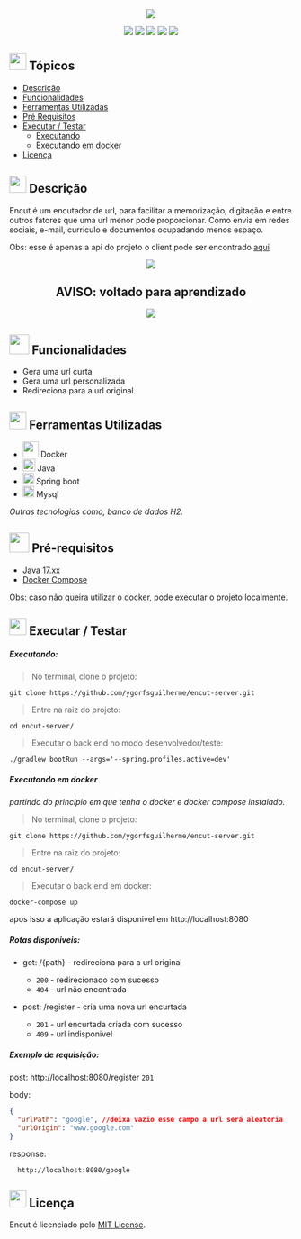 
<div align="center">
   <img src="https://user-images.githubusercontent.com/100237670/210073579-42b5a77e-8129-4396-b380-4203c0517dba.png" />
</div>

<p align="center">
   <img src="http://img.shields.io/static/v1?label=Java&message=17.X.X&color=red&style=for-the-badge" #vitrinedev/>
   <img src="http://img.shields.io/static/v1?label=Srping%20Boot&message=FRAMEWORK&color=green&style=for-the-badge" #vitrinedev/>
      <img src="http://img.shields.io/static/v1?label=Docker&message=23.X.X&color=blue&style=for-the-badge" #vitrinedev/>
   <img src="http://img.shields.io/static/v1?label=license&message=MIT&color=yellow&style=for-the-badge" #vitrinedev/>
   <img src="http://img.shields.io/static/v1?label=STATUS&message=EM%20DESENVOLVIMENTO&color=greeb&style=for-the-badge" #vitrinedev/>
</p>

## <img height="30px" src="https://img.icons8.com/plasticine/100/null/todo-list.png"/> Tópicos
- [Descrição](#-descrição)
- [Funcionalidades](#-funcionalidades)
- [Ferramentas Utilizadas](#-ferramentas-utilizadas)
- [Pré Requisitos](#-pré-requisitos)
- [Executar / Testar](#-executar--testar)
  - [Executando](#executando)
  - [Executando em docker](#executando-em-docker)
- [Licença](#-licença)

## <img src="https://cdn-icons-png.flaticon.com/512/3534/3534033.png" style="widht:30px; height:30px;" /> Descrição

Encut é um encutador de url, para facilitar a memorização, digitação e entre outros fatores que uma url menor pode proporcionar. Como envia em redes sociais, e-mail, curriculo e documentos ocupadando menos espaço.

Obs: esse é apenas a api do projeto o client pode ser encontrado [aqui](https://github.com/ygorfsguilherme/encut-client)


<div align="center">
  <img src="https://img.icons8.com/color/48/null/error--v1.png"/>
      <h2>AVISO: voltado para aprendizado</h2>
  <img src="https://img.icons8.com/color/48/null/error--v1.png"/>
</div>

## <img height="35px" src="https://img.icons8.com/color/96/null/puzzle-matching.png"/> Funcionalidades
- Gera uma url curta
- Gera uma url personalizada
- Redireciona para a url original

## <img src="https://cdn-icons-png.flaticon.com/512/1835/1835211.png" style="widht:30px; height:30px;" /> Ferramentas Utilizadas

- <img height="28px" src="https://cdn.jsdelivr.net/gh/devicons/devicon/icons/docker/docker-original.svg" /> Docker
- <img height="22px" src="https://cdn.jsdelivr.net/gh/devicons/devicon/icons/java/java-original.svg" /> Java
- <img height="20px" src="https://cdn.jsdelivr.net/gh/devicons/devicon/icons/spring/spring-original.svg" /> Spring boot
- <img height="20px" src="https://cdn.jsdelivr.net/gh/devicons/devicon/icons/mysql/mysql-original.svg" /> Mysql


*Outras tecnologias como, banco de dados H2.*

## <img height="35px" src="https://img.icons8.com/fluency/96/null/requirement.png"/> Pré-requisitos
- [Java 17.xx](https://www.oracle.com/java/technologies/javase/jdk17-archive-downloads.htmlnode)
- [Docker Compose](https://docs.docker.com/compose/)

Obs: caso não queira utilizar o docker, pode executar o projeto localmente.

## <img src="https://cdn-icons-png.flaticon.com/512/3068/3068553.png" style="widht:30px; height:30px;" /> Executar / Testar

##### Executando:

> No terminal, clone o projeto:
```
git clone https://github.com/ygorfsguilherme/encut-server.git
```
> Entre na raiz do projeto:
```
cd encut-server/
```

> Executar o back end no modo desenvolvedor/teste:

```
./gradlew bootRun --args='--spring.profiles.active=dev'
```

##### Executando em docker

*partindo do principio em que tenha o docker e docker compose instalado.*

> No terminal, clone o projeto:
```
git clone https://github.com/ygorfsguilherme/encut-server.git
```
> Entre na raiz do projeto:
```
cd encut-server/
```

> Executar o back end em docker:

```
docker-compose up
```

apos isso a aplicação estará disponivel em http://localhost:8080

##### Rotas disponiveis:
- get: /{path} - redireciona para a url original
  - `200` - redirecionado com sucesso
  - `404` - url não encontrada

- post: /register - cria uma nova url encurtada
  - `201` - url encurtada criada com sucesso
  - `409` - url indisponivel


##### Exemplo de requisição:
post: http://localhost:8080/register `201`


body:
```json
{
  "urlPath": "google", //deixa vazio esse campo a url será aleatoria
  "urlOrigin": "www.google.com"
}
```

response:
```
  http://localhost:8080/google
```

## <img height="30px" src="https://img.icons8.com/external-filled-outline-icons-maxicons/85/null/external-balance-law-and-justice-filled-outline-filled-outline-icons-maxicons.png"/> Licença
Encut é licenciado pelo [MIT License](https://github.com/ygorfsguilherme/encut-server/blob/main/LICENSE).
